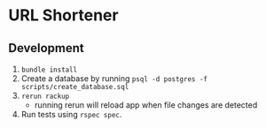 # URL Shortener

## Development
1. `bundle install`
1. Create a database by running `psql -d postgres -f scripts/create_database.sql`
1. `rerun rackup`
    * running rerun will reload app when file changes are detected
1. Run tests using `rspec spec`.